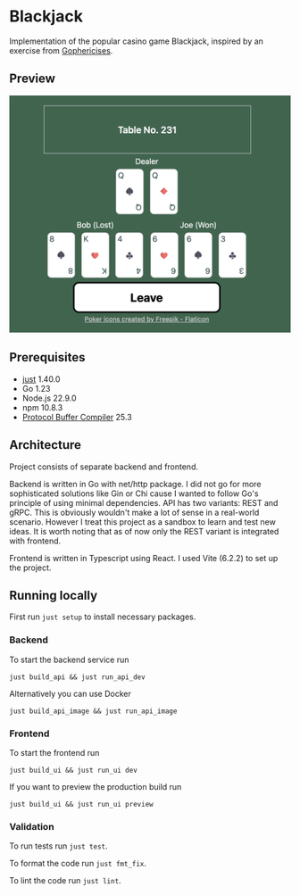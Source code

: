 # Blackjack

Implementation of the popular casino game Blackjack, inspired by an exercise from [Gophericises](https://gophercises.com).

## Preview

![preview](preview.png)

## Prerequisites

* [just](https://github.com/casey/just) 1.40.0
* Go 1.23
* Node.js 22.9.0
* npm 10.8.3
* [Protocol Buffer Compiler](https://github.com/protocolbuffers/protobuf/releases) 25.3

## Architecture

Project consists of separate backend and frontend.

Backend is written in Go with net/http package. I did not go for more sophisticated solutions like Gin or Chi cause I wanted to follow Go's principle of using minimal dependencies. API has two variants: REST and gRPC. This is obviously wouldn't make a lot of sense in a real-world scenario. However I treat this project as a sandbox to learn and test new ideas. It is worth noting that as of now only the REST variant is integrated with frontend.

Frontend is written in Typescript using React. I used Vite (6.2.2) to set up the project.

## Running locally

First run `just setup` to install necessary packages.

### Backend

To start the backend service run

```
just build_api && just run_api_dev
```

Alternatively you can use Docker

```
just build_api_image && just run_api_image
```

### Frontend

To start the frontend run

```
just build_ui && just run_ui dev
```

If you want to preview the production build run

```
just build_ui && just run_ui preview
```

### Validation

To run tests run `just test`.

To format the code run `just fmt_fix`.

To lint the code run `just lint`.


